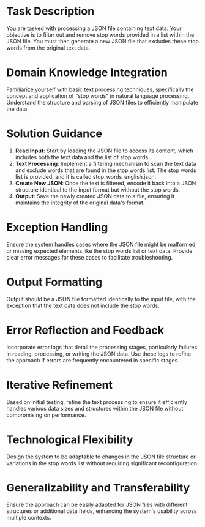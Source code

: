 # Task Description
You are tasked with processing a JSON file containing text data. Your objective is to filter out and remove stop words provided in a list within the JSON file. You must then generate a new JSON file that excludes these stop words from the original text data.

# Domain Knowledge Integration
Familiarize yourself with basic text processing techniques, specifically the concept and application of "stop words" in natural language processing. Understand the structure and parsing of JSON files to efficiently manipulate the data. 

# Solution Guidance
1. **Read Input**: Start by loading the JSON file to access its content, which includes both the text data and the list of stop words.
2. **Text Processing**: Implement a filtering mechanism to scan the text data and exclude words that are found in the stop words list. The stop words list is provided, and it is called stop_words_english.json.
3. **Create New JSON**: Once the text is filtered, encode it back into a JSON structure identical to the input format but without the stop words.
4. **Output**: Save the newly created JSON data to a file, ensuring it maintains the integrity of the original data's format.

# Exception Handling
Ensure the system handles cases where the JSON file might be malformed or missing expected elements like the stop words list or text data. Provide clear error messages for these cases to facilitate troubleshooting.

# Output Formatting
Output should be a JSON file formatted identically to the input file, with the exception that the text data does not include the stop words.

# Error Reflection and Feedback
Incorporate error logs that detail the processing stages, particularly failures in reading, processing, or writing the JSON data. Use these logs to refine the approach if errors are frequently encountered in specific stages.

# Iterative Refinement
Based on initial testing, refine the text processing to ensure it efficiently handles various data sizes and structures within the JSON file without compromising on performance.

# Technological Flexibility
Design the system to be adaptable to changes in the JSON file structure or variations in the stop words list without requiring significant reconfiguration.

# Generalizability and Transferability
Ensure the approach can be easily adapted for JSON files with different structures or additional data fields, enhancing the system's usability across multiple contexts.